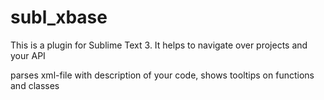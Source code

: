 # subl_xbase
This is a plugin for Sublime Text 3. It helps to navigate over projects and your API

parses xml-file with description of your code, shows tooltips on functions and classes
